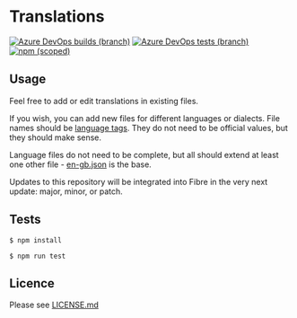 # Translations
[![Azure DevOps builds (branch)](https://img.shields.io/azure-devops/build/fibre-scm/1a84d4c7-ebcc-4ca3-8338-ccd5c297ca2f/17/master?label=Build)](https://dev.azure.com/Fibre-SCM/Fibre/_build)
[![Azure DevOps tests (branch)](https://img.shields.io/azure-devops/tests/fibre-scm/1a84d4c7-ebcc-4ca3-8338-ccd5c297ca2f/17/master?label=Tests)](https://dev.azure.com/Fibre-SCM/Fibre/_build)
[![npm (scoped)](https://img.shields.io/npm/v/@fibre/translations?color=brightgreen&label=NPM&logo=npm)](https://www.npmjs.com/package/@fibre/types)

## Usage

Feel free to add or edit translations in existing files.

If you wish, you can add new files for different languages or dialects. File names should be [language tags](https://en.wikipedia.org/wiki/Language_localisation#Language_tags_and_codes). They do not need to be official values, but they should make sense.

Language files do not need to be complete, but all should extend at least one other file - [en-gb.json](./translations/en-gb.json) is the base.

Updates to this repository will be integrated into Fibre in the very next update: major, minor, or patch.

## Tests
```
$ npm install

$ npm run test
```

## Licence
Please see [LICENSE.md](./LICENSE.md)

